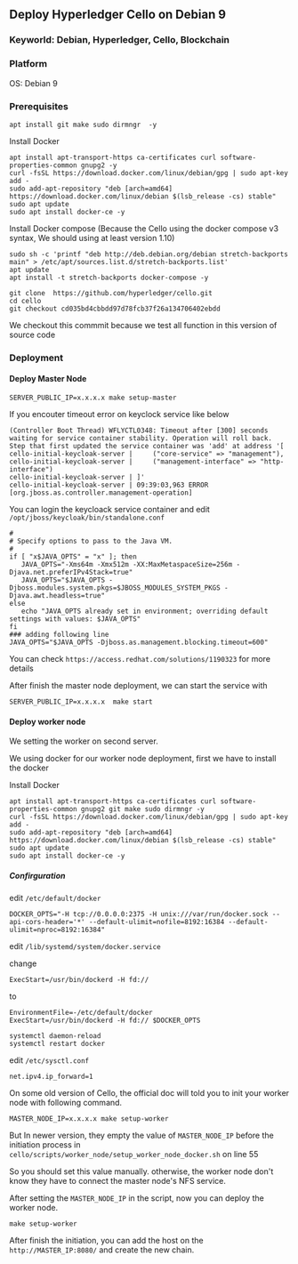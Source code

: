 ## Deploy Hyperledger Cello on Debian 9

### Keyworld: Debian, Hyperledger, Cello, Blockchain

### Platform

OS: Debian 9

### Prerequisites

```
apt install git make sudo dirmngr  -y
```

Install Docker

```
apt install apt-transport-https ca-certificates curl software-properties-common gnupg2 -y
curl -fsSL https://download.docker.com/linux/debian/gpg | sudo apt-key add -
sudo add-apt-repository "deb [arch=amd64] https://download.docker.com/linux/debian $(lsb_release -cs) stable"
sudo apt update
sudo apt install docker-ce -y 
```

Install Docker compose (Because the Cello using the docker compose v3 syntax, We should using at least version 1.10)

```
sudo sh -c 'printf "deb http://deb.debian.org/debian stretch-backports main" > /etc/apt/sources.list.d/stretch-backports.list'
apt update
apt install -t stretch-backports docker-compose -y
```

```
git clone  https://github.com/hyperledger/cello.git
cd cello
git checkout cd035bd4cbbdd97d78fcb37f26a134706402ebdd
```
We checkout this commmit because we test all function in this version of source code

### Deployment

#### Deploy Master Node


```
SERVER_PUBLIC_IP=x.x.x.x make setup-master
```

If you encouter timeout error on keyclock service like below

```
(Controller Boot Thread) WFLYCTL0348: Timeout after [300] seconds waiting for service container stability. Operation will roll back. Step that first updated the service container was 'add' at address '[
cello-initial-keycloak-server |     ("core-service" => "management"),
cello-initial-keycloak-server |     ("management-interface" => "http-interface")
cello-initial-keycloak-server | ]'
cello-initial-keycloak-server | 09:39:03,963 ERROR [org.jboss.as.controller.management-operation]
```

You can login the keycloack service container and  edit `/opt/jboss/keycloak/bin/standalone.conf`


```
#
# Specify options to pass to the Java VM. 
#
if [ "x$JAVA_OPTS" = "x" ]; then
   JAVA_OPTS="-Xms64m -Xmx512m -XX:MaxMetaspaceSize=256m -Djava.net.preferIPv4Stack=true"
   JAVA_OPTS="$JAVA_OPTS -Djboss.modules.system.pkgs=$JBOSS_MODULES_SYSTEM_PKGS -Djava.awt.headless=true"
else
   echo "JAVA_OPTS already set in environment; overriding default settings with values: $JAVA_OPTS"
fi
### adding following line
JAVA_OPTS="$JAVA_OPTS -Djboss.as.management.blocking.timeout=600"
```

You can check `https://access.redhat.com/solutions/1190323` for more details



After finish the master node deployment, we can start  the service with

```
SERVER_PUBLIC_IP=x.x.x.x  make start
```

#### Deploy worker node

We setting the worker on second server.

We using docker for our worker node deployment, first we have to install the docker


Install Docker

```
apt install apt-transport-https ca-certificates curl software-properties-common gnupg2 git make sudo dirmngr -y
curl -fsSL https://download.docker.com/linux/debian/gpg | sudo apt-key add -
sudo add-apt-repository "deb [arch=amd64] https://download.docker.com/linux/debian $(lsb_release -cs) stable"
sudo apt update
sudo apt install docker-ce -y 
```

##### Confirguration 

edit `/etc/default/docker`

```
DOCKER_OPTS="-H tcp://0.0.0.0:2375 -H unix:///var/run/docker.sock --api-cors-header='*' --default-ulimit=nofile=8192:16384 --default-ulimit=nproc=8192:16384"
```

edit `/lib/systemd/system/docker.service`

change 
```
ExecStart=/usr/bin/dockerd -H fd:// 
```

to

```
EnvironmentFile=-/etc/default/docker
ExecStart=/usr/bin/dockerd -H fd:// $DOCKER_OPTS

```

```
systemctl daemon-reload
systemctl restart docker
```

edit `/etc/sysctl.conf`

```
net.ipv4.ip_forward=1
```


On some old version of Cello, the official doc will told you to init your worker node with following command. 

```
MASTER_NODE_IP=x.x.x.x make setup-worker
```

But In newer version, they empty the value of `MASTER_NODE_IP` before the initiation process in
`cello/scripts/worker_node/setup_worker_node_docker.sh` on line 55

So you should set this value manually. otherwise, the worker node don't know they have to connect the master node's NFS service.

After setting the `MASTER_NODE_IP` in the script, now you can deploy the worker node.

```
make setup-worker
```

After finish the initiation, you can add the host on the `http://MASTER_IP:8080/` and create the new chain.
